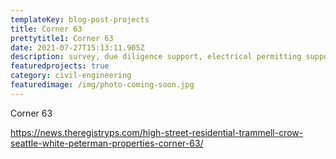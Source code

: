 ```yaml
---
templateKey: blog-post-projects
title: Corner 63
prettytitle1: Corner 63
date: 2021-07-27T15:13:11.905Z
description: survey, due diligence support, electrical permitting support
featuredprojects: true
category: civil-engineering
featuredimage: /img/photo-coming-soon.jpg
---
```

Corner 63



<https://news.theregistryps.com/high-street-residential-trammell-crow-seattle-white-peterman-properties-corner-63/>
